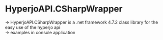 # HyperjoAPI.CSharpWrapper
-> HyperjoAPI.CSharpWrapper is a .net framework 4.7.2 class library for the easy use of the hyperjo api  
-> examples in console application

